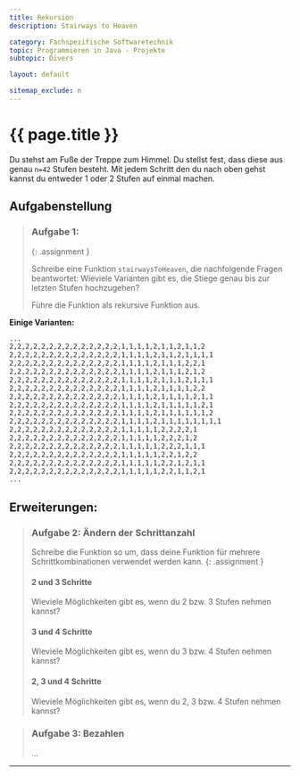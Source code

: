 ```yaml
---
title: Rekursion
description: Stairways to Heaven

category: Fachspezifische Softwaretechnik
topic: Programmieren in Java - Projekte
subtopic: Divers

layout: default

sitemap_exclude: n
---
```


# {{ page.title }}

Du stehst am Fuße der Treppe zum Himmel. Du stellst fest, dass diese aus genau `n=42` Stufen besteht.
Mit jedem Schritt den du nach oben gehst kannst du entweder 1 oder 2 Stufen auf einmal machen.


## Aufgabenstellung

> ### Aufgabe 1: 
> {: .assignment }
>
> Schreibe eine Funktion `stairwaysToHeaven`, die nachfolgende Fragen beantwortet:
> Wieviele Varianten gibt es, die Stiege genau bis zur letzten Stufen hochzugehen?
>
>Führe die Funktion als rekursive Funktion aus.

**Einige Varianten:**
```bash
...
2,2,2,2,2,2,2,2,2,2,2,2,2,2,1,1,1,1,2,1,1,2,1,1,2
2,2,2,2,2,2,2,2,2,2,2,2,2,2,1,1,1,1,2,1,1,2,1,1,1,1
2,2,2,2,2,2,2,2,2,2,2,2,2,2,1,1,1,1,2,1,1,1,2,2,1
2,2,2,2,2,2,2,2,2,2,2,2,2,2,1,1,1,1,2,1,1,1,2,1,2
2,2,2,2,2,2,2,2,2,2,2,2,2,2,1,1,1,1,2,1,1,1,2,1,1,1
2,2,2,2,2,2,2,2,2,2,2,2,2,2,1,1,1,1,2,1,1,1,1,2,2
2,2,2,2,2,2,2,2,2,2,2,2,2,2,1,1,1,1,2,1,1,1,1,2,1,1
2,2,2,2,2,2,2,2,2,2,2,2,2,2,1,1,1,1,2,1,1,1,1,1,2,1
2,2,2,2,2,2,2,2,2,2,2,2,2,2,1,1,1,1,2,1,1,1,1,1,1,2
2,2,2,2,2,2,2,2,2,2,2,2,2,2,1,1,1,1,2,1,1,1,1,1,1,1,1
2,2,2,2,2,2,2,2,2,2,2,2,2,2,1,1,1,1,1,2,2,2,2,1
2,2,2,2,2,2,2,2,2,2,2,2,2,2,1,1,1,1,1,2,2,2,1,2
2,2,2,2,2,2,2,2,2,2,2,2,2,2,1,1,1,1,1,2,2,2,1,1,1
2,2,2,2,2,2,2,2,2,2,2,2,2,2,1,1,1,1,1,2,2,1,2,2
2,2,2,2,2,2,2,2,2,2,2,2,2,2,1,1,1,1,1,2,2,1,2,1,1
2,2,2,2,2,2,2,2,2,2,2,2,2,2,1,1,1,1,1,2,2,1,1,2,1
...
```

## Erweiterungen:

> ### Aufgabe 2: Ändern der Schrittanzahl
> Schreibe die Funktion so um, dass deine Funktion für mehrere Schrittkombinationen verwendet werden kann.
> {: .assignment }
>
> #### 2 und 3 Schritte
> Wieviele Möglichkeiten gibt es, wenn du 2 bzw. 3 Stufen nehmen kannst?
>
> #### 3 und 4 Schritte
> Wieviele Möglichkeiten gibt es, wenn du 3 bzw. 4 Stufen nehmen kannst?
>
> #### 2, 3 und 4 Schritte
> Wieviele Möglichkeiten gibt es, wenn du 2, 3 bzw. 4 Stufen nehmen kannst?


> ### Aufgabe 3: Bezahlen
> ...




---
